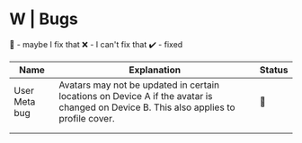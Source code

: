 # W | Bugs 
🗿 - maybe I fix that
❌ - I can't fix that
✔️ - fixed

| Name  |  Explanation |Status|
|---|---|---|
| User Meta bug  | Avatars may not be updated in certain locations on Device A if the avatar is changed on Device B. This also applies to profile cover. | 🗿 |
|   |   |   |
|   |   |   |